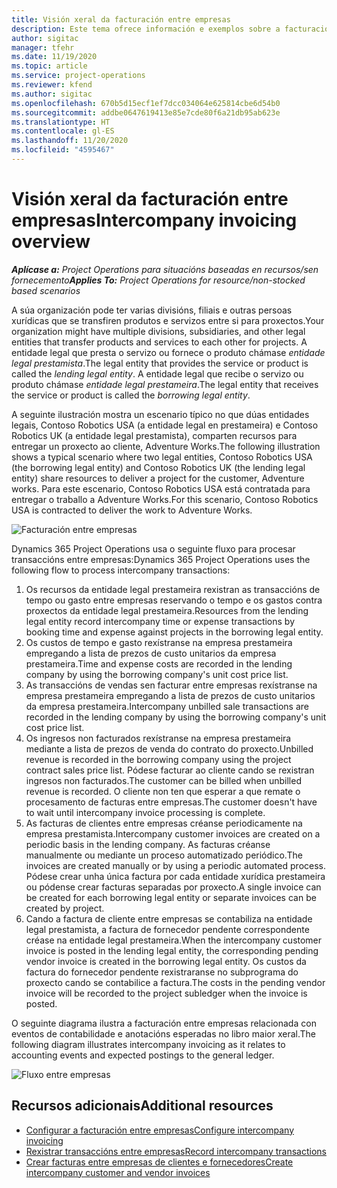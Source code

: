 ```yaml
---
title: Visión xeral da facturación entre empresas
description: Este tema ofrece información e exemplos sobre a facturación entre empresas para proxectos.
author: sigitac
manager: tfehr
ms.date: 11/19/2020
ms.topic: article
ms.service: project-operations
ms.reviewer: kfend
ms.author: sigitac
ms.openlocfilehash: 670b5d15ecf1ef7dcc034064e625814cbe6d54b0
ms.sourcegitcommit: addbe0647619413e85e7cde80f6a21db95ab623e
ms.translationtype: HT
ms.contentlocale: gl-ES
ms.lasthandoff: 11/20/2020
ms.locfileid: "4595467"
---
```

# <a name="intercompany-invoicing-overview"></a><span data-ttu-id="6ba94-103">Visión xeral da facturación entre empresas</span><span class="sxs-lookup"><span data-stu-id="6ba94-103">Intercompany invoicing overview</span></span>

<span data-ttu-id="6ba94-104">_**Aplícase a:** Project Operations para situacións baseadas en recursos/sen fornecemento_</span><span class="sxs-lookup"><span data-stu-id="6ba94-104">_**Applies To:** Project Operations for resource/non-stocked based scenarios_</span></span>

<span data-ttu-id="6ba94-105">A súa organización pode ter varias divisións, filiais e outras persoas xurídicas que se transfiren produtos e servizos entre si para proxectos.</span><span class="sxs-lookup"><span data-stu-id="6ba94-105">Your organization might have multiple divisions, subsidiaries, and other legal entities that transfer products and services to each other for projects.</span></span> <span data-ttu-id="6ba94-106">A entidade legal que presta o servizo ou fornece o produto chámase *entidade legal prestamista*.</span><span class="sxs-lookup"><span data-stu-id="6ba94-106">The legal entity that provides the service or product is called the *lending legal entity*.</span></span> <span data-ttu-id="6ba94-107">A entidade legal que recibe o servizo ou produto chámase *entidade legal prestameira*.</span><span class="sxs-lookup"><span data-stu-id="6ba94-107">The legal entity that receives the service or product is called the *borrowing legal entity*.</span></span>

<span data-ttu-id="6ba94-108">A seguinte ilustración mostra un escenario típico no que dúas entidades legais, Contoso Robotics USA (a entidade legal en prestameira) e Contoso Robotics UK (a entidade legal prestamista), comparten recursos para entregar un proxecto ao cliente, Adventure Works.</span><span class="sxs-lookup"><span data-stu-id="6ba94-108">The following illustration shows a typical scenario where two legal entities, Contoso Robotics USA (the borrowing legal entity) and Contoso Robotics UK (the lending legal entity) share resources to deliver a project for the customer, Adventure works.</span></span> <span data-ttu-id="6ba94-109">Para este escenario, Contoso Robotics USA está contratada para entregar o traballo a Adventure Works.</span><span class="sxs-lookup"><span data-stu-id="6ba94-109">For this scenario, Contoso Robotics USA is contracted to deliver the work to Adventure Works.</span></span>

![Facturación entre empresas](./media/IntercompanyScenario.png) 

<span data-ttu-id="6ba94-111">Dynamics 365 Project Operations usa o seguinte fluxo para procesar transaccións entre empresas:</span><span class="sxs-lookup"><span data-stu-id="6ba94-111">Dynamics 365 Project Operations uses the following flow to process intercompany transactions:</span></span>

1. <span data-ttu-id="6ba94-112">Os recursos da entidade legal prestameira rexistran as transaccións de tempo ou gasto entre empresas reservando o tempo e os gastos contra proxectos da entidade legal prestameira.</span><span class="sxs-lookup"><span data-stu-id="6ba94-112">Resources from the lending legal entity record intercompany time or expense transactions by booking time and expense against projects in the borrowing legal entity.</span></span>
2. <span data-ttu-id="6ba94-113">Os custos de tempo e gasto rexístranse na empresa prestameira empregando a lista de prezos de custo unitarios da empresa prestameira.</span><span class="sxs-lookup"><span data-stu-id="6ba94-113">Time and expense costs are recorded in the lending company by using the borrowing company's unit cost price list.</span></span>
3. <span data-ttu-id="6ba94-114">As transaccións de vendas sen facturar entre empresas rexístranse na empresa prestameira empregando a lista de prezos de custo unitarios da empresa prestameira.</span><span class="sxs-lookup"><span data-stu-id="6ba94-114">Intercompany unbilled sale transactions are recorded in the lending company by using the borrowing company's unit cost price list.</span></span>
4. <span data-ttu-id="6ba94-115">Os ingresos non facturados rexístranse na empresa prestameira mediante a lista de prezos de venda do contrato do proxecto.</span><span class="sxs-lookup"><span data-stu-id="6ba94-115">Unbilled revenue is recorded in the borrowing company using the project contract sales price list.</span></span> <span data-ttu-id="6ba94-116">Pódese facturar ao cliente cando se rexistran ingresos non facturados.</span><span class="sxs-lookup"><span data-stu-id="6ba94-116">The customer can be billed when unbilled revenue is recorded.</span></span> <span data-ttu-id="6ba94-117">O cliente non ten que esperar a que remate o procesamento de facturas entre empresas.</span><span class="sxs-lookup"><span data-stu-id="6ba94-117">The customer doesn't have to wait until intercompany invoice processing is complete.</span></span>
5. <span data-ttu-id="6ba94-118">As facturas de clientes entre empresas créanse periodicamente na empresa prestamista.</span><span class="sxs-lookup"><span data-stu-id="6ba94-118">Intercompany customer invoices are created on a periodic basis in the lending company.</span></span> <span data-ttu-id="6ba94-119">As facturas créanse manualmente ou mediante un proceso automatizado periódico.</span><span class="sxs-lookup"><span data-stu-id="6ba94-119">The invoices are created manually or by using a periodic automated process.</span></span> <span data-ttu-id="6ba94-120">Pódese crear unha única factura por cada entidade xurídica prestameira ou pódense crear facturas separadas por proxecto.</span><span class="sxs-lookup"><span data-stu-id="6ba94-120">A single invoice can be created for each borrowing legal entity or separate invoices can be created by project.</span></span>
6. <span data-ttu-id="6ba94-121">Cando a factura de cliente entre empresas se contabiliza na entidade legal prestamista, a factura de fornecedor pendente correspondente créase na entidade legal prestameira.</span><span class="sxs-lookup"><span data-stu-id="6ba94-121">When the intercompany customer invoice is posted in the lending legal entity, the corresponding pending vendor invoice is created in the borrowing legal entity.</span></span> <span data-ttu-id="6ba94-122">Os custos da factura do fornecedor pendente rexistraranse no subprograma do proxecto cando se contabilice a factura.</span><span class="sxs-lookup"><span data-stu-id="6ba94-122">The costs in the pending vendor invoice will be recorded to the project subledger when the invoice is posted.</span></span>

<span data-ttu-id="6ba94-123">O seguinte diagrama ilustra a facturación entre empresas relacionada con eventos de contabilidade e anotacións esperadas no libro maior xeral.</span><span class="sxs-lookup"><span data-stu-id="6ba94-123">The following diagram illustrates intercompany invoicing as it relates to accounting events and expected postings to the general ledger.</span></span>

![Fluxo entre empresas](./media/IntercompanyFlow.png)

## <a name="additional-resources"></a><span data-ttu-id="6ba94-125">Recursos adicionais</span><span class="sxs-lookup"><span data-stu-id="6ba94-125">Additional resources</span></span>

- [<span data-ttu-id="6ba94-126">Configurar a facturación entre empresas</span><span class="sxs-lookup"><span data-stu-id="6ba94-126">Configure intercompany invoicing</span></span>](configure-intercompany-invoicing.md)
- [<span data-ttu-id="6ba94-127">Rexistrar transaccións entre empresas</span><span class="sxs-lookup"><span data-stu-id="6ba94-127">Record intercompany transactions</span></span>](create-intercompany-transactions.md)
- [<span data-ttu-id="6ba94-128">Crear facturas entre empresas de clientes e fornecedores</span><span class="sxs-lookup"><span data-stu-id="6ba94-128">Create intercompany customer and vendor invoices</span></span>](create-intercompany-customer-vendor-invoices.md)
